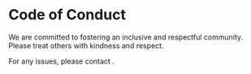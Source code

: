 # Code of Conduct

We are committed to fostering an inclusive and respectful community. Please treat others with kindness and respect.

For any issues, please contact .
